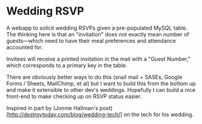 # Wedding RSVP

A webapp to solicit wedding RSVPs given a pre-populated MySQL table. The thinking here is that an "invitation" does not exactly mean number of guests—which need to have their meal preferences and attendance accounted for.

Invitees will receive a printed invitation in the mail with a "Guest Number," which corresponds to a primary key in the table.

There are obviously better ways to do this (snail mail + SASEs, Google Forms / Sheets, MailChimp, et al) but I want to build this from the bottom up and make it extensible to other dev's weddings. Hopefully I can build a nice front-end to make checking up on RSVP status easier.

Inspired in part by (Jonnie Hallman's post)[http://destroytoday.com/blog/wedding-tech/] on the tech for his wedding.